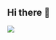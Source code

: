 ## Hi there 👋

[![](https://u8views.com/api/v1/github/profiles/89727/views/day-week-month-total-count.svg)](https://u8views.com/github/alexandernst)

<!--
**alexandernst/alexandernst** is a ✨ _special_ ✨ repository because its `README.md` (this file) appears on your GitHub profile.

Here are some ideas to get you started:

- 🔭 I’m currently working on ...
- 🌱 I’m currently learning ...
- 👯 I’m looking to collaborate on ...
- 🤔 I’m looking for help with ...
- 💬 Ask me about ...
- 📫 How to reach me: ...
- 😄 Pronouns: ...
- ⚡ Fun fact: ...
-->
